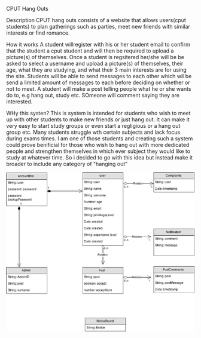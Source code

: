 
CPUT Hang Outs

Description
CPUT hang outs consists of a website that allows users(cput students) to plan gatherings such as parties, meet new friends with similar interests or find romance. 

How it works
A student willregister with his or her student email to confirm that the student a cput student and will then be required to upload a picture(s) of themselves. Once a student is regsitered her/she will be be asked to select a username and upload a picture(s) of themselves, their age, what they are studying, and what their 3 main interests are for using the site. Students will be able to send messages to each other which wil be send a limited amount of messages to each before deciding on whether or not to meet. 
A student will make a post telling people what he or she wants do to, e.g hang out, study etc. SOmeone will comment saying they are interested. 

WHy this systen?
This is system is intended for students who wish to meet up with other students to make new friends or just hang out. It can make it very easy to start study groups or even start a regligious or a hang out group etc. 
Many students struggle wth certain subjects and lack focus during exams times. I am one of those students and creating such a system could prove benificial for those who wish to hang out with more dedicated people and strengthen themselves in which ever subject they would like to study at whatever time. So i decided to go with this idea but instead make it broader to include any category of "hanging out"

![Alt text](https://github.com/Jean-PaulD/tpYearProjectNew/blob/master/cput-hang-outs%20UML%20(2).jpg "Optional title")
<a href = "https://github.com/Jean-PaulD/tpYearProjectNew/blob/master/cput-hang-outs%20UML%20(2).jpg" > </a>
